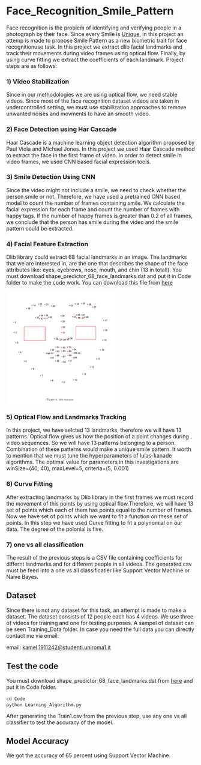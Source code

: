 # Face_Recognition_Smile_Pattern

Face recognition is the problem of identifying and verifying people in a photograph by their face. Since every Smile is [Unique](https://arxiv.org/abs/1802.01873), in this project an attemp is made to propose Smile Pattern as a new biometric trait for face recognitionuse task. In this project we extract dlib facial landmarks and track their movements during video frames using optical flow. Finally, by using curve fitting we extract the coefficients of each landmark. Project steps are as follows:

### 1) Video Stabilization

Since in our methodologies we are using optical flow, we need stable videos. Since most of the face recognition dataset videos are taken in undercontrolled setting, we must use stabilization approaches to remove unwanted noises and movments to have an smooth video. 

### 2) Face Detection using Har Cascade

Haar Cascade is a machine learning object detection algorithm proposed by Paul Viola and Michael Jones. In this project  we used Haar Cascade method to extract the face in the first frame of video. In order to detect smile in video frames, we used CNN based facial expression tools.

### 3) Smile Detection Using CNN

Since the video might not include a smile, we need to check whether the person smile or not. Therefore, we have used a pretrained CNN based model to count the number of frames containing smile. We calculate the facial expression for each frame and count the number of frames with happy tags. If the number of happy frames is greater than 0.2 of all frames, we conclude that the person has smile during the video and the smile pattern could be extracted.

### 4) Facial Feature Extraction

Dlib library could extract 68 facial landmarks in an image. The landmarks that we are interested in, are the one that describes the shape of the face attributes like: eyes, eyebrows, nose, mouth, and chin (13 in totall). You must download shape_predictor_68_face_landmarks.dat and put it in Code folder to make the code work. You can download this file from [here](https://github.com/italojs/facial-landmarks-recognition)

<img src="img/Capture2.PNG" width="300" height="300">

### 5) Optical Flow and Landmarks Tracking

In this project, we have selcted 13 landmarks, therefore we will have 13 patterns. Optical flow gives us how the position of a point changes during video
sequences. So we will have 13 patterns belonging to a person. Combination of these patterns would make a unique smile pattern. It worth to mention that
we must tune the hyperparameters of lulas-kanade algorithms. The optimal value for parameters in this investigations are winSize=(40, 40), maxLevel=5, criteria=(5, 0.001)

### 6) Curve Fitting

After extracting landmarks by Dlib library in the first frames we must record the movement of this points by using optical flow.Therefore, we will have
13 set of points which each of them has points equal to the number of frames. Now we have set of points which we want to fit a function on these set of points. In this step we have used Curve fitting to fit a polynomial on our data. The degree of the polonial is five.

### 7) one vs all classification

The result of the previous steps is a CSV file containing coefficients for differnt landmarks and for different people in all videos. The generated csv must be feed into a 
one vs all classificatier like Support Vector Machine or Naive Bayes.

## Dataset

Since there is not any dataset for this task, an attempt is made to make a dataset. The dataset consists of 12 people each has 4 videos. We use three of videos for training and one for testing purposes. A sampel of dataset can be seen Training_Data folder. In case you need the full data you can directly contact me via email.

email: kamel.1911242@studenti.uniroma1.it

## Test the code

You must download shape_predictor_68_face_landmarks.dat from [here](https://github.com/italojs/facial-landmarks-recognition) and put it in Code folder. 
```
cd Code
python Learning_Algorithm.py
```
After generating the Train1.csv from the previous step, use any one vs all classifier to test the accuracy of the model.

## Model Accuracy

We got the accuracy of 65 percent using Support Vector Machine.
